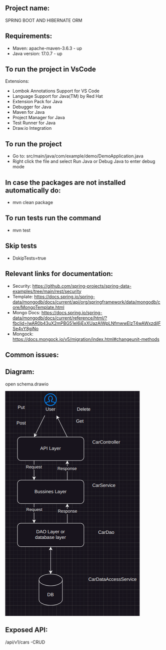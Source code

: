 ## Project name:

SPRING BOOT AND HIBERNATE ORM

## Requirements:

- Maven: apache-maven-3.6.3 - up
- Java version: 17.0.7 - up

## To run the project in VsCode

Extensions:

- Lombok Annotations Support for VS Code
- Language Support for Java(TM) by Red Hat
- Extension Pack for Java
- Debugger for Java
- Maven for Java
- Project Manager for Java
- Test Runner for Java
- Draw.io Integration

## To run the project

- Go to: src/main/java/com/example/demo/DemoApplication.java
- Right click the file and select Run Java or Debug Java to enter debug mode

## In case the packages are not installed automatically do:

- mvn clean package

## To run tests run the command

- mvn test

## Skip tests

- DskipTests=true

## Relevant links for documentation:

- Security: https://github.com/spring-projects/spring-data-examples/tree/main/rest/security
- Template: https://docs.spring.io/spring-data/mongodb/docs/current/api/org/springframework/data/mongodb/core/MongoTemplate.html
- Mongo Docs: https://docs.spring.io/spring-data/mongodb/docs/current/reference/html/?fbclid=IwAR0b43uX2mPBG51eI6jExXUazAIWpLNfmwwElzT4wAWxzdjIFSe4vY8gjNo
- Mongock: https://docs.mongock.io/v5/migration/index.html#changeunit-methods

## Common issues:

## Diagram:

open schema.drawio

![schema](./images/schema.png "Project Schema")

## Exposed API:

/api/v1/cars -CRUD
